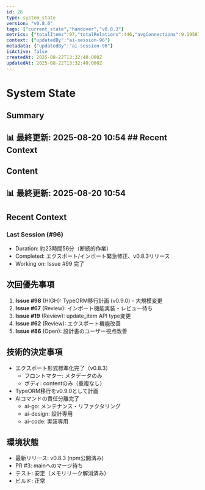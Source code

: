 ```yaml
---
id: 26
type: system_state
version: "v0.8.0"
tags: ["current_state","handover","v0.8.3"]
metrics: {"totalItems":97,"totalRelations":446,"avgConnections":9.195876288659793,"maxConnections":30,"isolatedNodes":2,"timestamp":"2025-08-20T01:55:14.947Z"}
context: {"updatedBy":"ai-session-96"}
metadata: {"updatedBy":"ai-session-96"}
isActive: false
createdAt: 2025-08-22T13:32:40.000Z
updatedAt: 2025-08-22T13:32:40.000Z
---
```


# System State

## Summary

## 📊 最終更新: 2025-08-20 10:54  ## Recent Context

## Content

## 📊 最終更新: 2025-08-20 10:54

## Recent Context
### Last Session (#96)
- Duration: 約23時間56分（断続的作業）
- Completed: エクスポート/インポート緊急修正、v0.8.3リリース
- Working on: Issue #99 完了

## 次回優先事項
1. **Issue #98** (HIGH): TypeORM移行計画 (v0.9.0) - 大規模変更
2. **Issue #67** (Review): インポート機能実装 - レビュー待ち
3. **Issue #19** (Review): update_item API type変更
4. **Issue #62** (Review): エクスポート機能改善
5. **Issue #86** (Open): 設計書のユーザー視点改善

## 技術的決定事項
- エクスポート形式標準化完了（v0.8.3）
  - フロントマター: メタデータのみ
  - ボディ: contentのみ（重複なし）
- TypeORM移行をv0.9.0として計画
- AIコマンドの責任分離完了
  - ai-go: メンテナンス・リファクタリング
  - ai-design: 設計専用
  - ai-code: 実装専用

## 環境状態
- 最新リリース: v0.8.3 (npm公開済み)
- PR #3: mainへのマージ待ち
- テスト: 安定（メモリリーク解消済み）
- ビルド: 正常